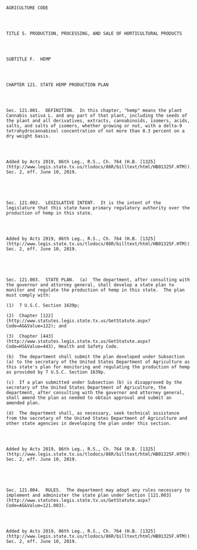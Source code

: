 ﻿
    
    
    	
    					
    
    
    AGRICULTURE CODE
    
      
    
    
    TITLE 5. PRODUCTION, PROCESSING, AND SALE OF HORTICULTURAL PRODUCTS
    
      
    
    
    SUBTITLE F.  HEMP
    
      
    
    
    CHAPTER 121. STATE HEMP PRODUCTION PLAN
    
      
    
    
    Sec. 121.001.  DEFINITION.  In this chapter, "hemp" means the plant Cannabis sativa L. and any part of that plant, including the seeds of the plant and all derivatives, extracts, cannabinoids, isomers, acids, salts, and salts of isomers, whether growing or not, with a delta-9 tetrahydrocannabinol concentration of not more than 0.3 percent on a dry weight basis.
    
    
    
    
    Added by Acts 2019, 86th Leg., R.S., Ch. 764 (H.B. [1325](http://www.legis.state.tx.us/tlodocs/86R/billtext/html/HB01325F.HTM)), Sec. 2, eff. June 10, 2019.
    
    
    
    
    
    Sec. 121.002.  LEGISLATIVE INTENT.  It is the intent of the legislature that this state have primary regulatory authority over the production of hemp in this state.
    
    
    
    
    Added by Acts 2019, 86th Leg., R.S., Ch. 764 (H.B. [1325](http://www.legis.state.tx.us/tlodocs/86R/billtext/html/HB01325F.HTM)), Sec. 2, eff. June 10, 2019.
    
    
    
    
    
    Sec. 121.003.  STATE PLAN.  (a)  The department, after consulting with the governor and attorney general, shall develop a state plan to monitor and regulate the production of hemp in this state.  The plan must comply with:
    
    (1)  7 U.S.C. Section 1639p;
    
    (2)  Chapter [122](http://www.statutes.legis.state.tx.us/GetStatute.aspx?Code=AG&Value=122); and
    
    (3)  Chapter [443](http://www.statutes.legis.state.tx.us/GetStatute.aspx?Code=HS&Value=443), Health and Safety Code.
    
    (b)  The department shall submit the plan developed under Subsection (a) to the secretary of the United States Department of Agriculture as this state's plan for monitoring and regulating the production of hemp as provided by 7 U.S.C. Section 1639p.
    
    (c)  If a plan submitted under Subsection (b) is disapproved by the secretary of the United States Department of Agriculture, the department, after consulting with the governor and attorney general, shall amend the plan as needed to obtain approval and submit an amended plan.
    
    (d)  The department shall, as necessary, seek technical assistance from the secretary of the United States Department of Agriculture and other state agencies in developing the plan under this section.
    
    
    
    
    Added by Acts 2019, 86th Leg., R.S., Ch. 764 (H.B. [1325](http://www.legis.state.tx.us/tlodocs/86R/billtext/html/HB01325F.HTM)), Sec. 2, eff. June 10, 2019.
    
    
    
    
    
    Sec. 121.004.  RULES.  The department may adopt any rules necessary to implement and administer the state plan under Section [121.003](http://www.statutes.legis.state.tx.us/GetStatute.aspx?Code=AG&Value=121.003).
    
    
    
    
    Added by Acts 2019, 86th Leg., R.S., Ch. 764 (H.B. [1325](http://www.legis.state.tx.us/tlodocs/86R/billtext/html/HB01325F.HTM)), Sec. 2, eff. June 10, 2019.
    
    
    
    
    				
